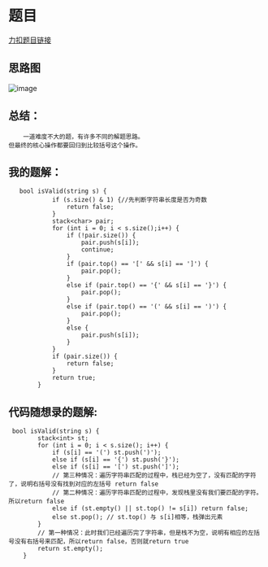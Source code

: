 # 题目
[力扣题目链接](https://leetcode-cn.com/problems/valid-parentheses/)
## 思路图
![image](https://github.com/sumo123456789/DataStructureAndAlgorithm/blob/main/5.%E6%A0%88%E4%B8%8E%E9%98%9F%E5%88%97/image/StackQueue3.png)
## 总结：
```
    一道难度不大的题，有许多不同的解题思路。
但最终的核心操作都要回归到比较括号这个操作。
```
## 我的题解：
```
   bool isValid(string s) {
            if (s.size() & 1) {//先判断字符串长度是否为奇数
                return false;
            }
            stack<char> pair;       
            for (int i = 0; i < s.size();i++) {      
                if (!pair.size()) {
                    pair.push(s[i]);    
                    continue;
                }
                if (pair.top() == '[' && s[i] == ']') {
                    pair.pop();               
                }
                else if (pair.top() == '{' && s[i] == '}') {
                    pair.pop();                  
                }
                else if (pair.top() == '(' && s[i] == ')') {
                    pair.pop();               
                }
                else {
                    pair.push(s[i]);
                }
            }
            if (pair.size()) {
                return false;
            }
            return true;
        }
```
## 代码随想录的题解:
```
 bool isValid(string s) {
        stack<int> st;
        for (int i = 0; i < s.size(); i++) {
            if (s[i] == '(') st.push(')');
            else if (s[i] == '{') st.push('}');
            else if (s[i] == '[') st.push(']');
            // 第三种情况：遍历字符串匹配的过程中，栈已经为空了，没有匹配的字符了，说明右括号没有找到对应的左括号 return false
            // 第二种情况：遍历字符串匹配的过程中，发现栈里没有我们要匹配的字符。所以return false
            else if (st.empty() || st.top() != s[i]) return false;
            else st.pop(); // st.top() 与 s[i]相等，栈弹出元素
        }
        // 第一种情况：此时我们已经遍历完了字符串，但是栈不为空，说明有相应的左括号没有右括号来匹配，所以return false，否则就return true
        return st.empty();
    }
```                                     
